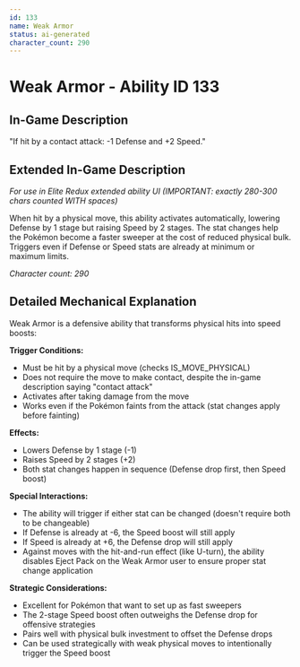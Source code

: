 ```yaml
---
id: 133
name: Weak Armor
status: ai-generated
character_count: 290
---
```


# Weak Armor - Ability ID 133

## In-Game Description
"If hit by a contact attack: -1 Defense and +2 Speed."

## Extended In-Game Description
*For use in Elite Redux extended ability UI (IMPORTANT: exactly 280-300 chars counted WITH spaces)*

When hit by a physical move, this ability activates automatically, lowering Defense by 1 stage but raising Speed by 2 stages. The stat changes help the Pokémon become a faster sweeper at the cost of reduced physical bulk. Triggers even if Defense or Speed stats are already at minimum or maximum limits.

*Character count: 290*

## Detailed Mechanical Explanation
Weak Armor is a defensive ability that transforms physical hits into speed boosts:

**Trigger Conditions:**
- Must be hit by a physical move (checks IS_MOVE_PHYSICAL)
- Does not require the move to make contact, despite the in-game description saying "contact attack"
- Activates after taking damage from the move
- Works even if the Pokémon faints from the attack (stat changes apply before fainting)

**Effects:**
- Lowers Defense by 1 stage (-1)
- Raises Speed by 2 stages (+2)
- Both stat changes happen in sequence (Defense drop first, then Speed boost)

**Special Interactions:**
- The ability will trigger if either stat can be changed (doesn't require both to be changeable)
- If Defense is already at -6, the Speed boost will still apply
- If Speed is already at +6, the Defense drop will still apply
- Against moves with the hit-and-run effect (like U-turn), the ability disables Eject Pack on the Weak Armor user to ensure proper stat change application

**Strategic Considerations:**
- Excellent for Pokémon that want to set up as fast sweepers
- The 2-stage Speed boost often outweighs the Defense drop for offensive strategies
- Pairs well with physical bulk investment to offset the Defense drops
- Can be used strategically with weak physical moves to intentionally trigger the Speed boost